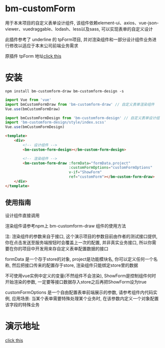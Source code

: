 # bm-customForm

用于本末项目的自定义表单设计组件, 该组件依赖element-ui、axios、vue-json-viewer、vuedraggable、lodash、less以及sass, 可以实现表单的自定义设计

此插件参考了 underline 的 tpForm项目, 并对渲染组件和一部分设计组件业务进行修改以适应于本末公司前端业务需求

原插件 tpForm 地址[click this](//gitee.com/underline/tp-form)

# 安装

```shell
npm install bm-customform-draw bm-customform-design -s
```

```javascript
import Vue from 'vue'
import bmCustomFormDraw from 'bm-customform-draw' // 自定义表单渲染组件
Vue.use(bmCustomFormDraw)

import bmCustomFormDesign from 'bm-customform-design' // 自定义表单设计组件
import 'bm-customform-design/style/index.scss'
Vue.use(bmCustomFormDesign)
```

```html
<template>
    <div>
        <!-- 设计组件 -->
        <bm-custom-form-design></bm-custom-form-design> 

        <!-- 渲染组件 -->
        <bm-custom-form-draw :formData="formData.project"
                             :customFormOptions="customFormOptions"
                             v-if="ShowForm"
                             ref="customForm"></bm-custom-form-draw>
    </div>
</template>
```

## 使用指南
设计组件直接调用

渲染组件请参考npm上 bm-customform-draw 组件的使用方法

注: 渲染组件的参数来自于接口, 这个演示项目的参数目前由作者的测试接口提供, 你在点击发送至服务端按钮时会覆盖上一次的配置, 并非真实业务接口, 所以你需要在你的项目中开发用来存自定义表单配置数据的接口

formData 是一个存于store的对象, project是功能模块名, 你可以定义任何一个名称, 然后把接口传来的配置存于store, 渲染组件只能绑定store里的数据

不可使用vue实例中定义的变量(不然组件不会渲染), ShowForm是控制组件何时开始渲染的参数, 一定要等接口数据存入store之后再把ShowForm设为true

customFormOptions 是一个自由配置表单前端展示的参数, 请参考组件内代码实例, 应用场景: 当某个表单需要特殊处理某个业务时, 在该参数内定义一个对象配置该字段的特殊业务

# 演示地址
[click this](http://1.117.79.182:8082/)